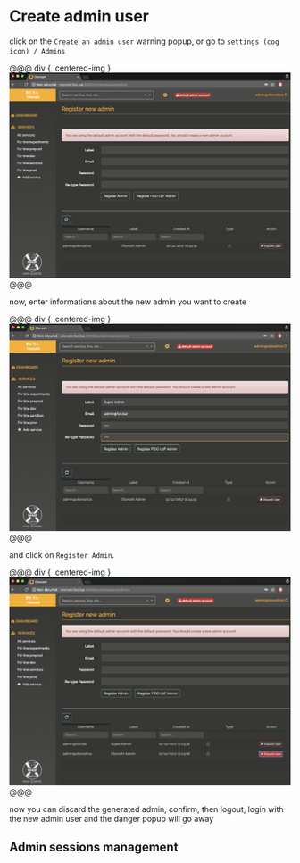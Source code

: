 # Create admin user

click on the `Create an admin user` warning popup, or go to `settings (cog icon) / Admins`

@@@ div { .centered-img }
<img src="../img/first-admins-screen.png" />
@@@

now, enter informations about the new admin you want to create 

@@@ div { .centered-img }
<img src="../img/create-admin.png" />
@@@

and click on `Register Admin`.

@@@ div { .centered-img }
<img src="../img/admin-created-admin.png" />
@@@

now you can discard the generated admin, confirm, then logout, login with the new admin user and the danger popup will go away

## Admin sessions management

